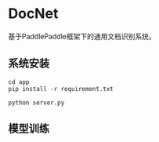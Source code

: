 # DocNet
基于PaddlePaddle框架下的通用文档识别系统。

## 系统安装
```
cd app
pip install -r requirement.txt

python server.py
```

## 模型训练
```

```